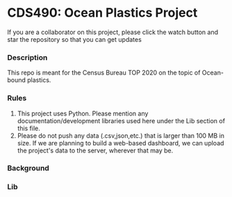 # CDS490: Ocean Plastics Project
If you are a collaborator on this project, please click the watch button and star the repository so that you can get updates

### Description
This repo is meant for the Census Bureau TOP 2020 on the topic of Ocean-bound plastics.

### Rules

1. This project uses Python. Please mention any documentation/development libraries used here under the Lib section of this file.
2. Please do not push any data (.csv,json,etc.) that is larger than 100 MB in size. If we are planning to build a web-based dashboard, we can upload the project's data to the server, wherever that may be.

### Background

### Lib
